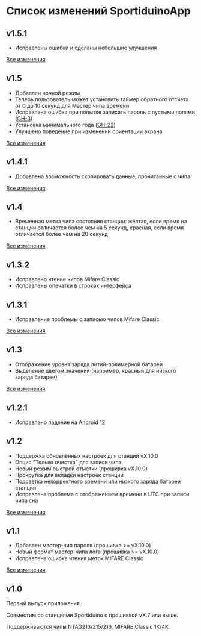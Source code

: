 # Список изменений SportiduinoApp

## v1.5.1

* Исправлены ошибки и сделаны небольшие улучшения

[Все изменения](https://github.com/sportiduino/sportiduinoapp/compare/v1.5...v1.5.1)

## v1.5

* Добавлен ночной режим
* Теперь пользователь может установить таймер обратного отсчета от 0 до 10 секунд для Мастер чипа времени
* Исправлена ошибка при попытке записать пароль с пустыми полями ([GH-3](https://github.com/sportiduino/sportiduinoapp/issues/3))
* Установка минимального года ([GH-22](https://github.com/sportiduino/sportiduinoapp/issues/22))
* Улучшено поведение при изменении ориентации экрана

[Все изменения](https://github.com/sportiduino/sportiduinoapp/compare/v1.4.1...v1.5)

## v1.4.1

* Добавлена возможность скопировать данные, прочитанные с чипа

[Все изменения](https://github.com/sportiduino/sportiduinoapp/compare/v1.4...v1.4.1)

## v1.4

* Временная метка чипа состояния станции: жёлтая, если время на станции отличается более чем на 5 секунд,
красная, если время отличается более чем на 20 секунд

[Все изменения](https://github.com/sportiduino/sportiduinoapp/compare/v1.3.2...v1.4)

## v1.3.2

* Исправлено чтение чипов Mifare Classic
* Исправлены опечатки в строках интерфейса

## v1.3.1

* Исправление проблемы с записью чипов Mifare Classic

[Все изменения](https://github.com/sportiduino/sportiduinoapp/compare/v1.3...v1.3.1)

## v1.3

* Отображение уровня заряда литий-полимерной батареи
* Выделение цветом значений (например, красный для низкого заряда батареи)

[Все изменения](https://github.com/sportiduino/sportiduinoapp/compare/v1.2.1...v1.3)

## v1.2.1

* Исправлено падение на Android 12

## v1.2

* Поддержка обновлённых настроек для станций vX.10.0
* Опция "Только очистка" для записи чипа
* Новый режим быстрой отметки (прошивка vX.10.0)
* Прокрутка для вкладки настроек станции
* Подсветка некорректного времени или низкого заряда батареи станции
* Исправлена проблема с отображением времени в UTC при записи чипа сна

[Все изменения](https://github.com/sportiduino/sportiduinoapp/compare/v1.1...v1.2)

## v1.1

* Добавлен мастер-чип пароля (прошивка >= vX.10.0)
* Новый формат мастер-чипа лога (прошивка >= vX.10.0)
* Исправлена ошибка чтения меток MIFARE Classic

[Все изменения](https://github.com/sportiduino/sportiduinoapp/compare/v1.0...v1.1)

## v1.0

Первый выпуск приложения.

Совместим со станциями Sportiduino с прошивкой vX.7 или выше.

Поддерживаются чипы NTAG213/215/216, MIFARE Classic 1K/4K.

